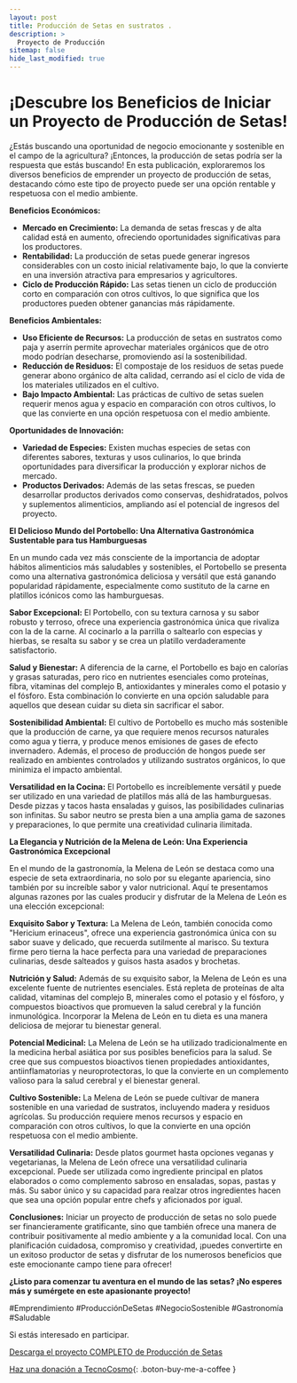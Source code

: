 ```yaml
---
layout: post
title: Producción de Setas en sustratos .
description: >
  Proyecto de Producción
sitemap: false
hide_last_modified: true
---
```


# ¡Descubre los Beneficios de Iniciar un Proyecto de Producción de Setas!

¿Estás buscando una oportunidad de negocio emocionante y sostenible en el campo de la agricultura? ¡Entonces, la producción de setas podría ser la respuesta que estás buscando! En esta publicación, exploraremos los diversos beneficios de emprender un proyecto de producción de setas, destacando cómo este tipo de proyecto puede ser una opción rentable y respetuosa con el medio ambiente.

**Beneficios Económicos:**
- **Mercado en Crecimiento:** La demanda de setas frescas y de alta calidad está en aumento, ofreciendo oportunidades significativas para los productores.
- **Rentabilidad:** La producción de setas puede generar ingresos considerables con un costo inicial relativamente bajo, lo que la convierte en una inversión atractiva para empresarios y agricultores.
- **Ciclo de Producción Rápido:** Las setas tienen un ciclo de producción corto en comparación con otros cultivos, lo que significa que los productores pueden obtener ganancias más rápidamente.

**Beneficios Ambientales:**
- **Uso Eficiente de Recursos:** La producción de setas en sustratos como paja y aserrín permite aprovechar materiales orgánicos que de otro modo podrían desecharse, promoviendo así la sostenibilidad.
- **Reducción de Residuos:** El compostaje de los residuos de setas puede generar abono orgánico de alta calidad, cerrando así el ciclo de vida de los materiales utilizados en el cultivo.
- **Bajo Impacto Ambiental:** Las prácticas de cultivo de setas suelen requerir menos agua y espacio en comparación con otros cultivos, lo que las convierte en una opción respetuosa con el medio ambiente.

**Oportunidades de Innovación:**
- **Variedad de Especies:** Existen muchas especies de setas con diferentes sabores, texturas y usos culinarios, lo que brinda oportunidades para diversificar la producción y explorar nichos de mercado.
- **Productos Derivados:** Además de las setas frescas, se pueden desarrollar productos derivados como conservas, deshidratados, polvos y suplementos alimenticios, ampliando así el potencial de ingresos del proyecto.

**El Delicioso Mundo del Portobello: Una Alternativa Gastronómica Sustentable para tus Hamburguesas**

En un mundo cada vez más consciente de la importancia de adoptar hábitos alimenticios más saludables y sostenibles, el Portobello se presenta como una alternativa gastronómica deliciosa y versátil que está ganando popularidad rápidamente, especialmente como sustituto de la carne en platillos icónicos como las hamburguesas.

**Sabor Excepcional:**
El Portobello, con su textura carnosa y su sabor robusto y terroso, ofrece una experiencia gastronómica única que rivaliza con la de la carne. Al cocinarlo a la parrilla o saltearlo con especias y hierbas, se resalta su sabor y se crea un platillo verdaderamente satisfactorio.

**Salud y Bienestar:**
A diferencia de la carne, el Portobello es bajo en calorías y grasas saturadas, pero rico en nutrientes esenciales como proteínas, fibra, vitaminas del complejo B, antioxidantes y minerales como el potasio y el fósforo. Esta combinación lo convierte en una opción saludable para aquellos que desean cuidar su dieta sin sacrificar el sabor.

**Sostenibilidad Ambiental:**
El cultivo de Portobello es mucho más sostenible que la producción de carne, ya que requiere menos recursos naturales como agua y tierra, y produce menos emisiones de gases de efecto invernadero. Además, el proceso de producción de hongos puede ser realizado en ambientes controlados y utilizando sustratos orgánicos, lo que minimiza el impacto ambiental.

**Versatilidad en la Cocina:**
El Portobello es increíblemente versátil y puede ser utilizado en una variedad de platillos más allá de las hamburguesas. Desde pizzas y tacos hasta ensaladas y guisos, las posibilidades culinarias son infinitas. Su sabor neutro se presta bien a una amplia gama de sazones y preparaciones, lo que permite una creatividad culinaria ilimitada.

**La Elegancia y Nutrición de la Melena de León: Una Experiencia Gastronómica Excepcional**

En el mundo de la gastronomía, la Melena de León se destaca como una especie de seta extraordinaria, no solo por su elegante apariencia, sino también por su increíble sabor y valor nutricional. Aquí te presentamos algunas razones por las cuales producir y disfrutar de la Melena de León es una elección excepcional:

**Exquisito Sabor y Textura:**
La Melena de León, también conocida como "Hericium erinaceus", ofrece una experiencia gastronómica única con su sabor suave y delicado, que recuerda sutilmente al marisco. Su textura firme pero tierna la hace perfecta para una variedad de preparaciones culinarias, desde salteados y guisos hasta asados y brochetas.

**Nutrición y Salud:**
Además de su exquisito sabor, la Melena de León es una excelente fuente de nutrientes esenciales. Está repleta de proteínas de alta calidad, vitaminas del complejo B, minerales como el potasio y el fósforo, y compuestos bioactivos que promueven la salud cerebral y la función inmunológica. Incorporar la Melena de León en tu dieta es una manera deliciosa de mejorar tu bienestar general.

**Potencial Medicinal:**
La Melena de León se ha utilizado tradicionalmente en la medicina herbal asiática por sus posibles beneficios para la salud. Se cree que sus compuestos bioactivos tienen propiedades antioxidantes, antiinflamatorias y neuroprotectoras, lo que la convierte en un complemento valioso para la salud cerebral y el bienestar general.

**Cultivo Sostenible:**
La Melena de León se puede cultivar de manera sostenible en una variedad de sustratos, incluyendo madera y residuos agrícolas. Su producción requiere menos recursos y espacio en comparación con otros cultivos, lo que la convierte en una opción respetuosa con el medio ambiente.

**Versatilidad Culinaria:**
Desde platos gourmet hasta opciones veganas y vegetarianas, la Melena de León ofrece una versatilidad culinaria excepcional. Puede ser utilizada como ingrediente principal en platos elaborados o como complemento sabroso en ensaladas, sopas, pastas y más. Su sabor único y su capacidad para realzar otros ingredientes hacen que sea una opción popular entre chefs y aficionados por igual.

**Conclusiones:**
Iniciar un proyecto de producción de setas no solo puede ser financieramente gratificante, sino que también ofrece una manera de contribuir positivamente al medio ambiente y a la comunidad local. Con una planificación cuidadosa, compromiso y creatividad, ¡puedes convertirte en un exitoso productor de setas y disfrutar de los numerosos beneficios que este emocionante campo tiene para ofrecer!

**¿Listo para comenzar tu aventura en el mundo de las setas? ¡No esperes más y sumérgete en este apasionante proyecto!**

#Emprendimiento #ProducciónDeSetas #NegocioSostenible #Gastronomía #Saludable


Si estás interesado en participar.


[Descarga el proyecto COMPLETO de Producción de Setas](https://www.dropbox.com/scl/fo/l8of74seqrwsfv1318v70/h?rlkey=022h6ua18jnzhuq7eblg8ca7b&dl=0)

[Haz una donación a TecnoCosmo](https://www.buymeacoffee.com/nain.taleb){: .boton-buy-me-a-coffee }

<object data="../produccionSetasSustrato.pdf" width="100%" height="600" type='application/pdf'></object>
